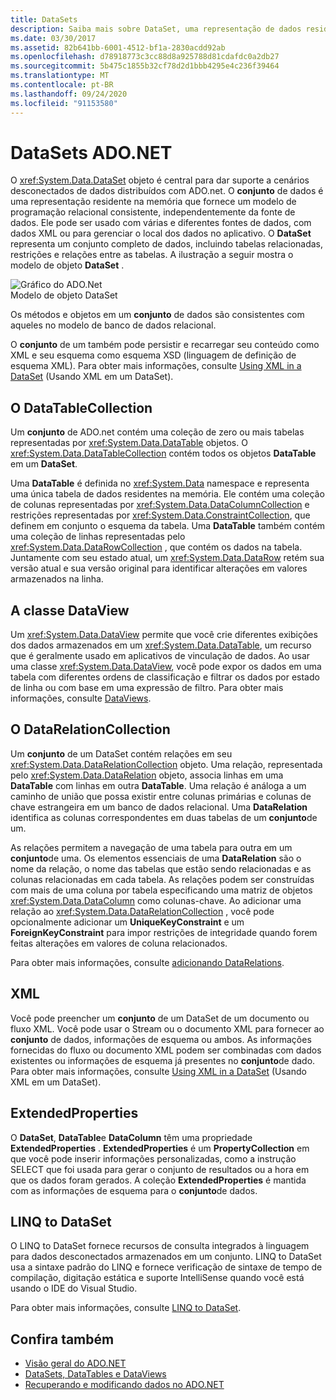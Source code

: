 ```yaml
---
title: DataSets
description: Saiba mais sobre DataSet, uma representação de dados residente na memória que fornece um modelo de programação relacional consistente, independentemente da fonte de dados em ADO.NET.
ms.date: 03/30/2017
ms.assetid: 82b641bb-6001-4512-bf1a-2830acdd92ab
ms.openlocfilehash: d78918773c3cc88d8a925788d81cdafdc0a2db27
ms.sourcegitcommit: 5b475c1855b32cf78d2d1bbb4295e4c236f39464
ms.translationtype: MT
ms.contentlocale: pt-BR
ms.lasthandoff: 09/24/2020
ms.locfileid: "91153580"
---
```

# <a name="adonet-datasets"></a>DataSets ADO.NET

O <xref:System.Data.DataSet> objeto é central para dar suporte a cenários desconectados de dados distribuídos com ADO.net. O **conjunto** de dados é uma representação residente na memória que fornece um modelo de programação relacional consistente, independentemente da fonte de dados. Ele pode ser usado com várias e diferentes fontes de dados, com dados XML ou para gerenciar o local dos dados no aplicativo. O **DataSet** representa um conjunto completo de dados, incluindo tabelas relacionadas, restrições e relações entre as tabelas. A ilustração a seguir mostra o modelo de objeto **DataSet** .  
  
 ![Gráfico do ADO.Net](./media/ado-1-bpuedev11.png "ado_1_bpuedev11")  
Modelo de objeto DataSet  
  
 Os métodos e objetos em um **conjunto** de dados são consistentes com aqueles no modelo de banco de dados relacional.  
  
 O **conjunto** de um também pode persistir e recarregar seu conteúdo como XML e seu esquema como esquema XSD (linguagem de definição de esquema XML). Para obter mais informações, consulte [Using XML in a DataSet](./dataset-datatable-dataview/using-xml-in-a-dataset.md) (Usando XML em um DataSet).  
  
## <a name="the-datatablecollection"></a>O DataTableCollection  

 Um **conjunto** de ADO.net contém uma coleção de zero ou mais tabelas representadas por <xref:System.Data.DataTable> objetos. O <xref:System.Data.DataTableCollection> contém todos os objetos **DataTable** em um **DataSet**.  
  
 Uma **DataTable** é definida no <xref:System.Data> namespace e representa uma única tabela de dados residentes na memória. Ele contém uma coleção de colunas representadas por <xref:System.Data.DataColumnCollection> e restrições representadas por <xref:System.Data.ConstraintCollection>, que definem em conjunto o esquema da tabela. Uma **DataTable** também contém uma coleção de linhas representadas pelo <xref:System.Data.DataRowCollection> , que contém os dados na tabela. Juntamente com seu estado atual, um <xref:System.Data.DataRow> retém sua versão atual e sua versão original para identificar alterações em valores armazenados na linha.  
  
## <a name="the-dataview-class"></a>A classe DataView  

 Um <xref:System.Data.DataView> permite que você crie diferentes exibições dos dados armazenados em um <xref:System.Data.DataTable>, um recurso que é geralmente usado em aplicativos de vinculação de dados. Ao usar uma classe <xref:System.Data.DataView>, você pode expor os dados em uma tabela com diferentes ordens de classificação e filtrar os dados por estado de linha ou com base em uma expressão de filtro. Para obter mais informações, consulte [DataViews](./dataset-datatable-dataview/dataviews.md).  
  
## <a name="the-datarelationcollection"></a>O DataRelationCollection  

 Um **conjunto** de um DataSet contém relações em seu <xref:System.Data.DataRelationCollection> objeto. Uma relação, representada pelo <xref:System.Data.DataRelation> objeto, associa linhas em uma **DataTable** com linhas em outra **DataTable**. Uma relação é análoga a um caminho de união que possa existir entre colunas primárias e colunas de chave estrangeira em um banco de dados relacional. Uma **DataRelation** identifica as colunas correspondentes em duas tabelas de um **conjunto**de um.  
  
 As relações permitem a navegação de uma tabela para outra em um **conjunto**de uma. Os elementos essenciais de uma **DataRelation** são o nome da relação, o nome das tabelas que estão sendo relacionadas e as colunas relacionadas em cada tabela. As relações podem ser construídas com mais de uma coluna por tabela especificando uma matriz de objetos <xref:System.Data.DataColumn> como colunas-chave. Ao adicionar uma relação ao <xref:System.Data.DataRelationCollection> , você pode opcionalmente adicionar um **UniqueKeyConstraint** e um **ForeignKeyConstraint** para impor restrições de integridade quando forem feitas alterações em valores de coluna relacionados.  
  
 Para obter mais informações, consulte [adicionando DataRelations](./dataset-datatable-dataview/adding-datarelations.md).  
  
## <a name="xml"></a>XML  

 Você pode preencher um **conjunto** de um DataSet de um documento ou fluxo XML. Você pode usar o Stream ou o documento XML para fornecer ao **conjunto** de dados, informações de esquema ou ambos. As informações fornecidas do fluxo ou documento XML podem ser combinadas com dados existentes ou informações de esquema já presentes no **conjunto**de dado. Para obter mais informações, consulte [Using XML in a DataSet](./dataset-datatable-dataview/using-xml-in-a-dataset.md) (Usando XML em um DataSet).  
  
## <a name="extendedproperties"></a>ExtendedProperties  

 O **DataSet**, **DataTable**e **DataColumn** têm uma propriedade **ExtendedProperties** . **ExtendedProperties** é um **PropertyCollection** em que você pode inserir informações personalizadas, como a instrução SELECT que foi usada para gerar o conjunto de resultados ou a hora em que os dados foram gerados. A coleção **ExtendedProperties** é mantida com as informações de esquema para o **conjunto**de dados.  
  
## <a name="linq-to-dataset"></a>LINQ to DataSet  

 O LINQ to DataSet fornece recursos de consulta integrados à linguagem para dados desconectados armazenados em um conjunto. LINQ to DataSet usa a sintaxe padrão do LINQ e fornece verificação de sintaxe de tempo de compilação, digitação estática e suporte IntelliSense quando você está usando o IDE do Visual Studio.  
  
 Para obter mais informações, consulte [LINQ to DataSet](linq-to-dataset.md).  
  
## <a name="see-also"></a>Confira também

- [Visão geral do ADO.NET](ado-net-overview.md)
- [DataSets, DataTables e DataViews](./dataset-datatable-dataview/index.md)
- [Recuperando e modificando dados no ADO.NET](retrieving-and-modifying-data.md)
